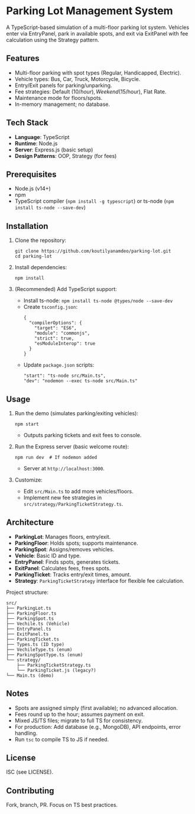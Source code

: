 # Parking Lot Management System

A TypeScript-based simulation of a multi-floor parking lot system. Vehicles enter via EntryPanel, park in available spots, and exit via ExitPanel with fee calculation using the Strategy pattern.

## Features

- Multi-floor parking with spot types (Regular, Handicapped, Electric).
- Vehicle types: Bus, Car, Truck, Motorcycle, Bicycle.
- Entry/Exit panels for parking/unparking.
- Fee strategies: Default ($10/hour), Weekend ($15/hour), Flat Rate.
- Maintenance mode for floors/spots.
- In-memory management; no database.

## Tech Stack

- **Language**: TypeScript
- **Runtime**: Node.js
- **Server**: Express.js (basic setup)
- **Design Patterns**: OOP, Strategy (for fees)

## Prerequisites

- Node.js (v14+)
- npm
- TypeScript compiler (`npm install -g typescript`) or ts-node (`npm install ts-node --save-dev`)

## Installation

1. Clone the repository:
   ```
   git clone https://github.com/koutilyanamdeo/parking-lot.git
   cd parking-lot
   ```

2. Install dependencies:
   ```
   npm install
   ```

3. (Recommended) Add TypeScript support:
   - Install ts-node: `npm install ts-node @types/node --save-dev`
   - Create `tsconfig.json`:
     ```
     {
       "compilerOptions": {
         "target": "ES6",
         "module": "commonjs",
         "strict": true,
         "esModuleInterop": true
       }
     }
     ```
   - Update `package.json` scripts:
     ```
     "start": "ts-node src/Main.ts",
     "dev": "nodemon --exec ts-node src/Main.ts"
     ```

## Usage

1. Run the demo (simulates parking/exiting vehicles):
   ```
   npm start
   ```
   - Outputs parking tickets and exit fees to console.

2. Run the Express server (basic welcome route):
   ```
   npm run dev  # If nodemon added
   ```
   - Server at `http://localhost:3000`.

3. Customize:
   - Edit `src/Main.ts` to add more vehicles/floors.
   - Implement new fee strategies in `src/strategy/ParkingTicketStrategy.ts`.

## Architecture

- **ParkingLot**: Manages floors, entry/exit.
- **ParkingFloor**: Holds spots; supports maintenance.
- **ParkingSpot**: Assigns/removes vehicles.
- **Vehicle**: Basic ID and type.
- **EntryPanel**: Finds spots, generates tickets.
- **ExitPanel**: Calculates fees, frees spots.
- **ParkingTicket**: Tracks entry/exit times, amount.
- **Strategy**: `ParkingTicketStrategy` interface for flexible fee calculation.

Project structure:
```
src/
├── ParkingLot.ts
├── ParkingFloor.ts
├── ParkingSpot.ts
├── Vechile.ts (Vehicle)
├── EntryPanel.ts
├── ExitPanel.ts
├── ParkingTicket.ts
├── Types.ts (ID type)
├── VechileType.ts (enum)
├── ParkingSpotType.ts (enum)
└── strategy/
    ├── ParkingTicketStrategy.ts
    └── ParkingTicket.js (legacy?)
└── Main.ts (demo)
```

## Notes

- Spots are assigned simply (first available); no advanced allocation.
- Fees round up to the hour; assumes payment on exit.
- Mixed JS/TS files; migrate to full TS for consistency.
- For production: Add database (e.g., MongoDB), API endpoints, error handling.
- Run `tsc` to compile TS to JS if needed.

## License

ISC (see LICENSE).

## Contributing

Fork, branch, PR. Focus on TS best practices.
